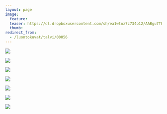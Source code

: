 ```yaml
---
layout: page
image:
  feature:
  teaser: https://dl.dropboxusercontent.com/sh/ea1wtnz7z734o12/AABgu7TFWE5cIkfxgI08OXRCa/luontokuvat/talvi/4/DS43878_-245px.jpg
  thumb:
redirect_from:
  - /luontokuvat/talvi/00056
---
```


[![](https://dl.dropboxusercontent.com/sh/ea1wtnz7z734o12/AACYnGY7guo9cexiVXFQlA6Ba/luontokuvat/talvi/3/DS43892-800px.jpg)](https://dl.dropboxusercontent.com/sh/ea1wtnz7z734o12/AABGOSq4-1V1Y4hS1QgJbgIpa/luontokuvat/talvi/3/DS43892.jpg)

[![](https://dl.dropboxusercontent.com/sh/ea1wtnz7z734o12/AAC2IDs0g_tjJh7Tu604Mfc5a/luontokuvat/talvi/3/DS43875-800px.jpg)](https://dl.dropboxusercontent.com/sh/ea1wtnz7z734o12/AAB3yl-LsZdD6q1EzGu1Mvw3a/luontokuvat/talvi/3/DS43875.jpg)

[![](https://dl.dropboxusercontent.com/sh/ea1wtnz7z734o12/AAArOaRTDfR1bx7a-2C62GL2a/luontokuvat/talvi/3/DS43878-800px.jpg)](https://dl.dropboxusercontent.com/sh/ea1wtnz7z734o12/AAA0fDOwq2qfkpXqaWD4JIrya/luontokuvat/talvi/3/DS43878.jpg)

[![](https://dl.dropboxusercontent.com/sh/ea1wtnz7z734o12/AAD77OQsiFZyZWt7uJuXYC80a/luontokuvat/talvi/3/DS43881-800px.jpg)](https://dl.dropboxusercontent.com/sh/ea1wtnz7z734o12/AAD3cj-Z1gy290FzAqM9vbila/luontokuvat/talvi/3/DS43881.jpg)

[![](https://dl.dropboxusercontent.com/sh/ea1wtnz7z734o12/AADoAtX-jZdYIwpbJcV397-Da/luontokuvat/talvi/3/DS43882-800px.jpg)](https://dl.dropboxusercontent.com/sh/ea1wtnz7z734o12/AABCseCUSOjGCbQFFuHN0sFsa/luontokuvat/talvi/3/DS43882.jpg)

[![](https://dl.dropboxusercontent.com/sh/ea1wtnz7z734o12/AAAqG2OMeBT1taBksuBtzbVMa/luontokuvat/talvi/4/DS43892_1-800px.jpg)](https://dl.dropboxusercontent.com/sh/ea1wtnz7z734o12/AABFWh_aaZRLYRrS3WP5MyHla/luontokuvat/talvi/4/DS43892_1.jpg)

[![](https://dl.dropboxusercontent.com/sh/ea1wtnz7z734o12/AADvpJOeS586_HW3e-mvcPm0a/luontokuvat/talvi/4/DS43878_-800px.jpg)](https://dl.dropboxusercontent.com/sh/ea1wtnz7z734o12/AACgqymRehkE5v-CZgQmB1Kra/luontokuvat/talvi/4/DS43878_.jpg)
